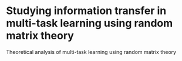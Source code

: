 # Studying information transfer in multi-task learning using random matrix theory
Theoretical analysis of multi-task learning using random matrix theory
